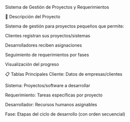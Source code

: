 Sistema de Gestión de Proyectos y Requerimientos

📌 Descripción del Proyecto

Sistema de gestión para proyectos pequeños que permite:

Clientes registran sus proyectos/sistemas

Desarrolladores reciben asignaciones

Seguimiento de requerimientos por fases

Visualización del progreso

📋 Tablas Principales
Cliente: Datos de empresas/clientes

Sistema: Proyectos/software a desarrollar

Requerimiento: Tareas específicas por proyecto

Desarrollador: Recursos humanos asignables

Fase: Etapas del ciclo de desarrollo (con orden secuencial)
